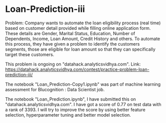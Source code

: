 # Loan-Prediction-iii

Problem:
Company wants to automate the loan eligibility process (real time) based on customer detail provided while filling online application form. These details are Gender, Marital Status, Education, Number of Dependents, Income, Loan Amount, Credit History and others. To automate this process, they have given a problem to identify the customers segments, those are eligible for loan amount so that they can specifically target these customers.

This problem is ongoing on "datahack.analyticsvidhya.com".
Link: https://datahack.analyticsvidhya.com/contest/practice-problem-loan-prediction-iii/

The notebook "Loan_Prediction-Copy1.ipynb" was part of machine learning assessment for Blucognition : Data Scientist job.

The notebook "Loan_Prediction.ipynb", I have submitted this on "datahack.analyticsvidhya.com". I have got a score of 0.77 on test data with a rank of 3393. I will try to improve the score by using better feature selection, hyperparameter tuning and better model selection.
